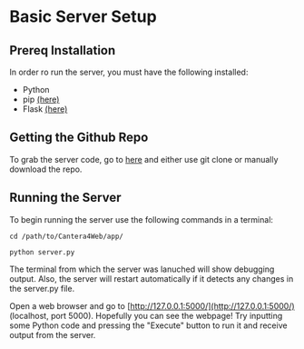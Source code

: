 # Basic Server Setup
## Prereq Installation
In order ro run the server, you must have the following installed:
* Python
* pip [(here)](https://pip.pypa.io/en/stable/installing/)
* Flask [(here)](http://flask.pocoo.org/docs/0.12/installation/)

## Getting the Github Repo
To grab the server code, go to [here](https://github.com/jaspalch/Cantera4Web) and either use git clone or 
manually download the repo.

## Running the Server
To begin running the server use the following commands in a terminal:

`cd /path/to/Cantera4Web/app/`

`python server.py`

The terminal from which the server was lanuched will show debugging output.
Also, the server will restart automatically if it detects any changes in the 
server.py file.

Open a web browser and go to [http://127.0.0.1:5000/](http://127.0.0.1:5000/) (localhost, port 5000). Hopefully
you can see the webpage! Try inputting some Python code and pressing the "Execute"
button to run it and receive output from the server.
